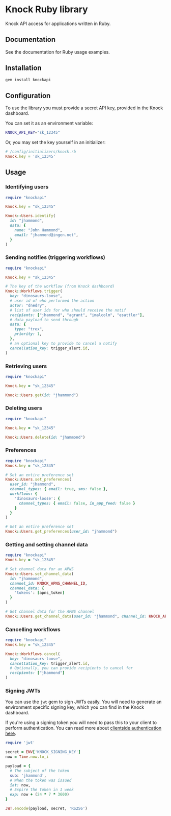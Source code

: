 # Knock Ruby library

Knock API access for applications written in Ruby.

## Documentation

See the documentation for Ruby usage examples.

## Installation

```bash
gem install knockapi
```

## Configuration

To use the library you must provide a secret API key, provided in the Knock dashboard.

You can set it as an environment variable:

```bash
KNOCK_API_KEY="sk_12345"
```

Or, you may set the key yourself in an initializer:

```ruby
# /config/initializers/knock.rb
Knock.key = 'sk_12345'
```

## Usage

### Identifying users

```ruby
require "knockapi"

Knock.key = "sk_12345"

Knock::Users.identify(
  id: "jhammond",
  data: {
    name: "John Hammond",
    email: "jhammond@ingen.net",
  }
)
```

### Sending notifies (triggering workflows)

```ruby
require "knockapi"

Knock.key = "sk_12345"

# The key of the workflow (from Knock dashboard)
Knock::Workflows.trigger(
  key: "dinosaurs-loose",
  # user id of who performed the action
  actor: "dnedry",
  # list of user ids for who should receive the notif
  recipients: ["jhammond", "agrant", "imalcolm", "esattler"],
  # data payload to send through
  data: {
    type: "trex",
    priority: 1,
  },
  # an optional key to provide to cancel a notify
  cancellation_key: trigger_alert.id,
)
```

### Retrieving users

```ruby
require "knockapi"

Knock.key = "sk_12345"

Knock::Users.get(id: "jhammond")
```

### Deleting users

```ruby
require "knockapi"

Knock.key = "sk_12345"

Knock::Users.delete(id: "jhammond")
```

### Preferences

```ruby
require "knockapi"
Knock.key = "sk_12345"

# Set an entire preference set
Knock::Users.set_preferences(
  user_id: "jhammond",
  channel_types: { email: true, sms: false },
  workflows: {
    'dinosaurs-loose': {
      channel_types: { email: false, in_app_feed: false }
    }
  }
)

# Get an entire preference set
Knock::Users.get_preferences(user_id: "jhammond")
```

### Getting and setting channel data

```ruby
require "knockapi"
Knock.key = "sk_12345"

# Set channel data for an APNS
Knock::Users.set_channel_data(
  id: "jhammond",
  channel_id: KNOCK_APNS_CHANNEL_ID,
  channel_data: {
    'tokens': [apns_token]
  }
)

# Get channel data for the APNS channel
Knock::Users.get_channel_data(user_id: "jhammond", channel_id: KNOCK_APNS_CHANNEL_ID)
```

### Cancelling workflows

```ruby
require "knockapi"
Knock.key = "sk_12345"

Knock::Workflows.cancel(
  key: "dinosaurs-loose",
  cancellation_key: trigger_alert.id,
  # Optionally, you can provide recipients to cancel for
  recipients: ["jhammond"]
)
```

### Signing JWTs

You can use the `jwt` gem to sign JWTs easily. You will need to generate an environment specific signing key, which you can find in the Knock dashboard.

If you're using a signing token you will need to pass this to your client to perform authentication. You can read more about [clientside authentication here](https://docs.knock.app/client-integration/authenticating-users).

```ruby
require 'jwt'

secret = ENV['KNOCK_SIGNING_KEY']
now = Time.now.to_i

payload = {
  # The subject of the token
  sub: 'jhammond',
  # When the token was issued
  iat: now,
  # Expire the token in 1 week
  exp: now + (24 * 7 * 3600)
}

JWT.encode(payload, secret, 'RS256')
```
